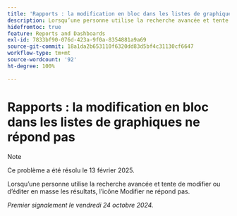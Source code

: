 ```yaml
---
title: 'Rapports : la modification en bloc dans les listes de graphiques ne répond pas'
description: Lorsqu’une personne utilise la recherche avancée et tente de modifier ou d’éditer en masse les résultats, l’icône Modifier ne répond pas.
hidefromtoc: true
feature: Reports and Dashboards
exl-id: 7833bf90-076d-423a-9f0a-8354881a9a69
source-git-commit: 18a1da2b653110f6320dd83d5bf4c31130cf6647
workflow-type: tm+mt
source-wordcount: '92'
ht-degree: 100%

---
```


# Rapports : la modification en bloc dans les listes de graphiques ne répond pas

>[!NOTE]
>
>Ce problème a été résolu le 13 février 2025.

Lorsqu’une personne utilise la recherche avancée et tente de modifier ou d’éditer en masse les résultats, l’icône Modifier ne répond pas.

_Premier signalement le vendredi 24 octobre 2024._
